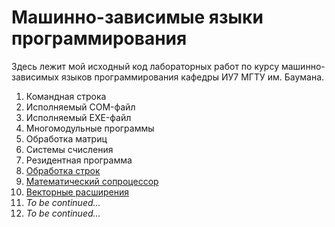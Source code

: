 # Машинно-зависимые языки программирования

Здесь лежит мой исходный код лабораторных работ по курсу машинно-зависимых языков программирования кафедры ИУ7 МГТУ им. Баумана.

 1. Командная строка
 2. Исполняемый COM-файл
 3. Исполняемый EXE-файл
 4. Многомодульные программы
 5. Обработка матриц
 6. Системы счисления
 7. Резидентная программа
 8. [Обработка строк](lab-08)
 9. [Математический сопроцессор](lab-09)
10. [Векторные расширения](lab-10)
11. _To be continued..._
12. _To be continued..._
